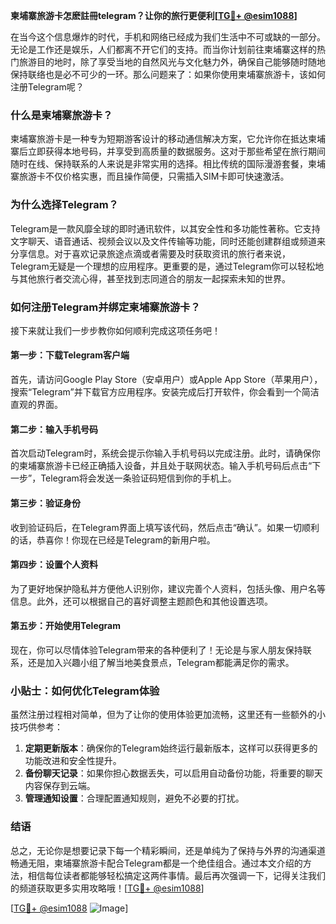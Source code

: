 **柬埔寨旅游卡怎麽註冊telegram？让你的旅行更便利[[TG💪+ @esim1088](https://t.me/s/esim1088)]**

在当今这个信息爆炸的时代，手机和网络已经成为我们生活中不可或缺的一部分。无论是工作还是娱乐，人们都离不开它们的支持。而当你计划前往柬埔寨这样的热门旅游目的地时，除了享受当地的自然风光与文化魅力外，确保自己能够随时随地保持联络也是必不可少的一环。那么问题来了：如果你使用柬埔寨旅游卡，该如何注册Telegram呢？

### **什么是柬埔寨旅游卡？**
柬埔寨旅游卡是一种专为短期游客设计的移动通信解决方案，它允许你在抵达柬埔寨后立即获得本地号码，并享受到高质量的数据服务。这对于那些希望在旅行期间随时在线、保持联系的人来说是非常实用的选择。相比传统的国际漫游套餐，柬埔寨旅游卡不仅价格实惠，而且操作简便，只需插入SIM卡即可快速激活。

### **为什么选择Telegram？**
Telegram是一款风靡全球的即时通讯软件，以其安全性和多功能性著称。它支持文字聊天、语音通话、视频会议以及文件传输等功能，同时还能创建群组或频道来分享信息。对于喜欢记录旅途点滴或者需要及时获取资讯的旅行者来说，Telegram无疑是一个理想的应用程序。更重要的是，通过Telegram你可以轻松地与其他旅行者交流心得，甚至找到志同道合的朋友一起探索未知的世界。

### **如何注册Telegram并绑定柬埔寨旅游卡？**
接下来就让我们一步步教你如何顺利完成这项任务吧！

#### **第一步：下载Telegram客户端**
首先，请访问Google Play Store（安卓用户）或Apple App Store（苹果用户），搜索“Telegram”并下载官方应用程序。安装完成后打开软件，你会看到一个简洁直观的界面。

#### **第二步：输入手机号码**
首次启动Telegram时，系统会提示你输入手机号码以完成注册。此时，请确保你的柬埔寨旅游卡已经正确插入设备，并且处于联网状态。输入手机号码后点击“下一步”，Telegram将会发送一条验证码短信到你的手机上。

#### **第三步：验证身份**
收到验证码后，在Telegram界面上填写该代码，然后点击“确认”。如果一切顺利的话，恭喜你！你现在已经是Telegram的新用户啦。

#### **第四步：设置个人资料**
为了更好地保护隐私并方便他人识别你，建议完善个人资料，包括头像、用户名等信息。此外，还可以根据自己的喜好调整主题颜色和其他设置选项。

#### **第五步：开始使用Telegram**
现在，你可以尽情体验Telegram带来的各种便利了！无论是与家人朋友保持联系，还是加入兴趣小组了解当地美食景点，Telegram都能满足你的需求。

### **小贴士：如何优化Telegram体验**
虽然注册过程相对简单，但为了让你的使用体验更加流畅，这里还有一些额外的小技巧供参考：
1. **定期更新版本**：确保你的Telegram始终运行最新版本，这样可以获得更多的功能改进和安全性提升。
2. **备份聊天记录**：如果你担心数据丢失，可以启用自动备份功能，将重要的聊天内容保存到云端。
3. **管理通知设置**：合理配置通知规则，避免不必要的打扰。

### **结语**
总之，无论你是想要记录下每一个精彩瞬间，还是单纯为了保持与外界的沟通渠道畅通无阻，柬埔寨旅游卡配合Telegram都是一个绝佳组合。通过本文介绍的方法，相信每位读者都能够轻松搞定这两件事情。最后再次强调一下，记得关注我们的频道获取更多实用攻略哦！[[TG💪+ @esim1088](https://t.me/s/esim1088)]

[[TG💪+ @esim1088](https://t.me/s/esim1088) ![Image](https://i.postimg.cc/4NQfJmqS/Snipaste-2025-05-13-00-14-12.png)]